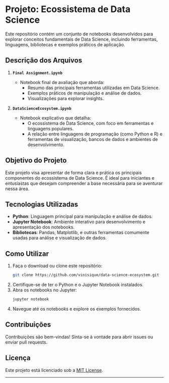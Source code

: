 # Projeto: Ecossistema de Data Science

Este repositório contém um conjunto de notebooks desenvolvidos para explorar conceitos fundamentais de Data Science, incluindo ferramentas, linguagens, bibliotecas e exemplos práticos de aplicação.

## Descrição dos Arquivos

1. **`Final Assignment.ipynb`**  
   - Notebook final de avaliação que aborda:
     - Resumo das principais ferramentas utilizadas em Data Science.
     - Exemplos práticos de manipulação e análise de dados.
     - Visualizações para explorar insights.
   
2. **`DataScienceEcosystem.ipynb`**  
   - Notebook explicativo que detalha:
     - O ecossistema de Data Science, com foco em ferramentas e linguagens populares.
     - A relação entre linguagens de programação (como Python e R) e ferramentas de visualização, bancos de dados e ambientes de desenvolvimento.

## Objetivo do Projeto

Este projeto visa apresentar de forma clara e prática os principais componentes do ecossistema de Data Science. É ideal para iniciantes e entusiastas que desejam compreender a base necessária para se aventurar nessa área.

## Tecnologias Utilizadas

- **Python**: Linguagem principal para manipulação e análise de dados.
- **Jupyter Notebook**: Ambiente interativo para desenvolvimento e apresentação dos notebooks.
- **Bibliotecas**: Pandas, Matplotlib, e outras ferramentas comumente usadas para análise e visualização de dados.

## Como Utilizar

1. Faça o download ou clone este repositório:
   ```bash
   git clone https://github.com/vinisique/data-science-ecosystem.git
   ```
2. Certifique-se de ter o Python e o Jupyter Notebook instalados.
3. Abra os notebooks no Jupyter:
   ```bash
   jupyter notebook
   ```
4. Navegue até os notebooks e explore os exemplos fornecidos.

## Contribuições

Contribuições são bem-vindas! Sinta-se à vontade para abrir issues ou enviar pull requests.

## Licença

Este projeto está licenciado sob a [MIT License](https://choosealicense.com/licenses/mit/).

---
